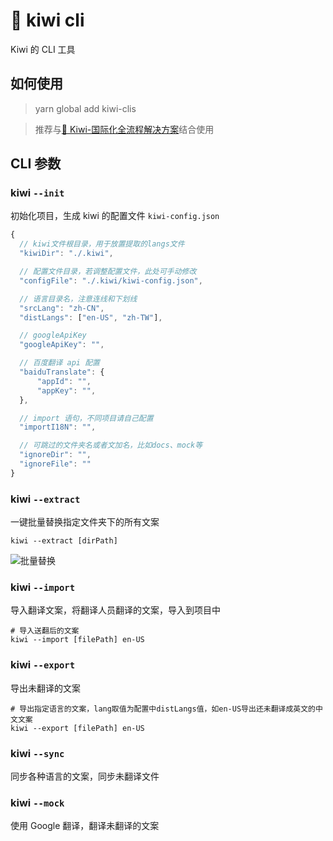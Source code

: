 # 🐤 kiwi cli

Kiwi 的 CLI 工具

## 如何使用

> yarn global add kiwi-clis

> 推荐与[🐤 Kiwi-国际化全流程解决方案](https://github.com/alibaba/kiwi)结合使用

## CLI 参数

### kiwi `--init`

初始化项目，生成 kiwi 的配置文件 `kiwi-config.json`

```js
{
  // kiwi文件根目录，用于放置提取的langs文件
  "kiwiDir": "./.kiwi",

  // 配置文件目录，若调整配置文件，此处可手动修改
  "configFile": "./.kiwi/kiwi-config.json",

  // 语言目录名，注意连线和下划线
  "srcLang": "zh-CN",
  "distLangs": ["en-US", "zh-TW"],

  // googleApiKey
  "googleApiKey": "",

  // 百度翻译 api 配置
  "baiduTranslate": {
      "appId": "",
      "appKey": "",
  },

  // import 语句，不同项目请自己配置
  "importI18N": "",

  // 可跳过的文件夹名或者文加名，比如docs、mock等
  "ignoreDir": "",
  "ignoreFile": ""
}
```

### kiwi `--extract`

一键批量替换指定文件夹下的所有文案

```shell script
kiwi --extract [dirPath]
```

![批量替换](https://raw.githubusercontent.com/alibaba/kiwi/master/kiwi-cli/public/extract.gif)

### kiwi `--import`

导入翻译文案，将翻译人员翻译的文案，导入到项目中

```shell script
# 导入送翻后的文案
kiwi --import [filePath] en-US
```

### kiwi `--export`

导出未翻译的文案

```shell script
# 导出指定语言的文案，lang取值为配置中distLangs值，如en-US导出还未翻译成英文的中文文案
kiwi --export [filePath] en-US
```

### kiwi `--sync`

同步各种语言的文案，同步未翻译文件

### kiwi `--mock`

使用 Google 翻译，翻译未翻译的文案

